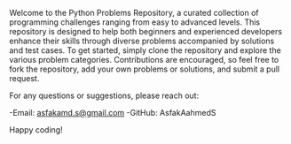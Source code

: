 
Welcome to the Python Problems Repository, a curated collection of programming challenges ranging from easy to advanced levels. This repository is designed to help both beginners and experienced developers enhance their skills through diverse problems accompanied by solutions and test cases. To get started, simply clone the repository and explore the various problem categories. Contributions are encouraged, so feel free to fork the repository, add your own problems or solutions, and submit a pull request. 

For any questions or suggestions, please reach out:

-Email: asfakamd.s@gmail.com
-GitHub: AsfakAahmedS

Happy coding!
